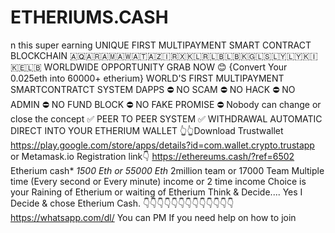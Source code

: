 # ETHERIUMS.CASH
n this super earning UNIQUE  FIRST MULTIPAYMENT SMART CONTRACT BLOCKCHAIN 🇦🇶🇦🇷🇦🇲🇦🇼🇦🇹🇦🇿🇮🇷🇽🇰🇱🇷🇱🇧🇱🇧🇰🇬🇱🇸🇱🇾🇱🇾🇰🇮🇰🇪🇱🇧 WORLDWIDE OPPORTUNITY GRAB NOW  😊 {Convert Your 0.025eth into 60000+ etherium}  WORLD'S FIRST MULTIPAYMENT SMARTCONTRATCT SYSTEM  DAPPS  ⛔ NO SCAM ⛔ NO HACK ⛔ NO ADMIN ⛔ NO FUND BLOCK ⛔ NO FAKE PROMISE ⛔ Nobody can change or close the concept  ✅ PEER TO PEER SYSTEM ✅ WITHDRAWAL AUTOMATIC DIRECT INTO YOUR ETHERIUM WALLET  👆👆Download Trustwallet  https://play.google.com/store/apps/details?id=com.wallet.crypto.trustapp  or   Metamask.io    Registration link👇 https://ethereums.cash/?ref=6502  Etherium cash*  *1500 Eth or 55000 Eth*  2million team or 17000 Team  Multiple time (Every second or Every minute) income or 2 time income  Choice is your Raining of Etherium or waiting of Etherium  Think &amp; Decide....  Yes I Decide &amp; chose Etherium Cash.  👇👇👇👇👇👇👇👇👇👇👇👇👇 https://whatsapp.com/dl/  You can PM If you need help on how to join

